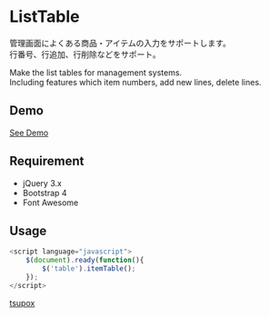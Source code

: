 ListTable
====

管理画面によくある商品・アイテムの入力をサポートします。<br>
行番号、行追加、行削除などをサポート。<br>

Make the list tables for management systems.<br>
Including features which item numbers, add new lines, delete lines.


## Demo

[See Demo](https://s3-ap-northeast-1.amazonaws.com/tsupox.listtable/index.html)


## Requirement

- jQuery 3.x
- Bootstrap 4
- Font Awesome

## Usage

``` js
<script language="javascript">
    $(document).ready(function(){
        $('table').itemTable();
    });
</script>
```

[tsupox](https://github.com/tsupox)